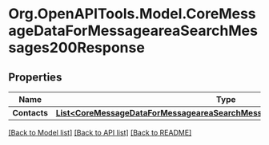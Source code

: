 # Org.OpenAPITools.Model.CoreMessageDataForMessageareaSearchMessages200Response

## Properties

Name | Type | Description | Notes
------------ | ------------- | ------------- | -------------
**Contacts** | [**List&lt;CoreMessageDataForMessageareaSearchMessages200ResponseContactsInner&gt;**](CoreMessageDataForMessageareaSearchMessages200ResponseContactsInner.md) |  | 

[[Back to Model list]](../README.md#documentation-for-models) [[Back to API list]](../README.md#documentation-for-api-endpoints) [[Back to README]](../README.md)

